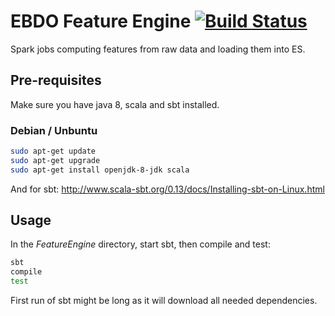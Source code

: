 # EBDO Feature Engine [![Build Status](https://travis-ci.org/Project-EBDO/FeatureEngine.svg?branch=master)](https://travis-ci.org/Project-EBDO/FeatureEngine)

Spark jobs computing features from raw data and loading them into ES.

## Pre-requisites

Make sure you have java 8, scala and sbt installed.

### Debian / Unbuntu

```sh
sudo apt-get update
sudo apt-get upgrade
sudo apt-get install openjdk-8-jdk scala
```

And for sbt: http://www.scala-sbt.org/0.13/docs/Installing-sbt-on-Linux.html

## Usage

In the *FeatureEngine* directory, start sbt, then compile and test:

```sh
sbt
compile
test
```

First run of sbt might be long as it will download all needed dependencies.

